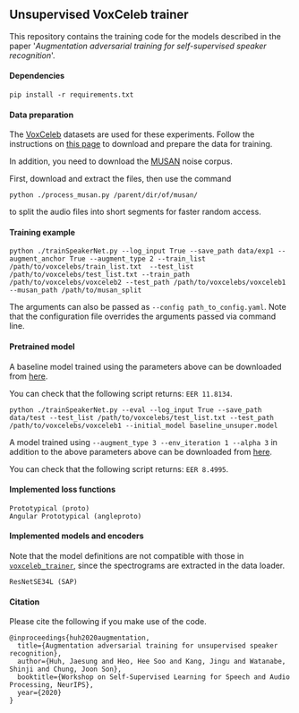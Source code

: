 ## Unsupervised VoxCeleb trainer

This repository contains the training code for the models described in the paper '_Augmentation adversarial training for self-supervised speaker recognition_'.

#### Dependencies
```
pip install -r requirements.txt
```

#### Data preparation

The [VoxCeleb](http://www.robots.ox.ac.uk/~vgg/data/voxceleb/) datasets are used for these experiments. Follow the instructions on [this page](https://github.com/clovaai/voxceleb_trainer) to download and prepare the data for training.

In addition, you need to download the [MUSAN](https://www.openslr.org/17/) noise corpus. 

First, download and extract the files, then use the command

```
python ./process_musan.py /parent/dir/of/musan/
```

to split the audio files into short segments for faster random access.

#### Training example

```
python ./trainSpeakerNet.py --log_input True --save_path data/exp1 --augment_anchor True --augment_type 2 --train_list /path/to/voxcelebs/train_list.txt  --test_list /path/to/voxcelebs/test_list.txt --train_path /path/to/voxcelebs/voxceleb2 --test_path /path/to/voxcelebs/voxceleb1 --musan_path /path/to/musan_split
```

The arguments can also be passed as `--config path_to_config.yaml`. Note that the configuration file overrides the arguments passed via command line.

#### Pretrained model

A baseline model trained using the parameters above can be downloaded from [here](http://www.robots.ox.ac.uk/~joon/data/baseline_unsuper.model).

You can check that the following script returns: `EER 11.8134`.

```
python ./trainSpeakerNet.py --eval --log_input True --save_path data/test --test_list /path/to/voxcelebs/test_list.txt --test_path /path/to/voxcelebs/voxceleb1 --initial_model baseline_unsuper.model 
```

A model trained using `--augment_type 3 --env_iteration 1 --alpha 3` in addition to the above parameters above can be downloaded from [here](http://www.robots.ox.ac.uk/~joon/data/baseline_unsuper_aat.model).

You can check that the following script returns: `EER 8.4995`.

#### Implemented loss functions
```
Prototypical (proto)
Angular Prototypical (angleproto)
```

#### Implemented models and encoders

Note that the model definitions are not compatible with those in [`voxceleb_trainer`](https://github.com/clovaai/voxceleb_trainer), since the spectrograms are extracted in the data loader.
```
ResNetSE34L (SAP)
```

#### Citation

Please cite the following if you make use of the code.

```
@inproceedings{huh2020augmentation,
  title={Augmentation adversarial training for unsupervised speaker recognition},
  author={Huh, Jaesung and Heo, Hee Soo and Kang, Jingu and Watanabe, Shinji and Chung, Joon Son},
  booktitle={Workshop on Self-Supervised Learning for Speech and Audio Processing, NeurIPS},
  year={2020}
}
```
